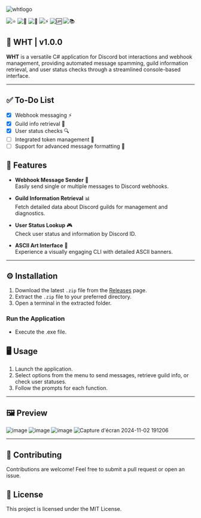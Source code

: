 ![whtlogo](https://github.com/user-attachments/assets/00724e2a-e268-4dad-b3d3-866fb51b1d14)


![⭐](https://img.shields.io/github/stars/planetwiide/wht?style=social)
![🍴](https://img.shields.io/github/forks/planetwiide/wht?style=social)
![🐞](https://img.shields.io/github/issues/planetwiide/wht)
![⚡](https://img.shields.io/github/commit-activity/m/planetwiide/wht)
![🆙](https://img.shields.io/github/last-commit/planetwiide/wht)
![📚](https://img.shields.io/github/license/planetwiide/wht)

## 🏯 WHT | v1.0.0

**WHT** is a versatile C# application for Discord bot interactions and webhook management, providing automated message spamming, guild information retrieval, and user status checks through a streamlined console-based interface.

---

## ✅ To-Do List

- [x] Webhook messaging ⚡
- [x] Guild info retrieval 🍃
- [x] User status checks 🔍
- [ ] Integrated token management 🏯
- [ ] Support for advanced message formatting 🎀

## 🚀 Features

- **Webhook Message Sender** 📩  
  Easily send single or multiple messages to Discord webhooks.

- **Guild Information Retrieval** 📊  
  Fetch detailed data about Discord guilds for management and diagnostics.

- **User Status Lookup** 🎮  
  Check user status and information by Discord ID.

- **ASCII Art Interface** 🖤  
  Experience a visually engaging CLI with detailed ASCII banners.

---

## ⚙️ Installation

1. Download the latest `.zip` file from the [Releases](https://github.com/planetwiide/wht/releases) page.
2. Extract the `.zip` file to your preferred directory.
3. Open a terminal in the extracted folder.

### Run the Application

- Execute the .exe file.

## 🖥️ Usage

1. Launch the application.
2. Select options from the menu to send messages, retrieve guild info, or check user statuses.
3. Follow the prompts for each function.

---
## 🖼️ Preview
![image](https://github.com/user-attachments/assets/7c214cf6-1824-44ac-9778-24ecf8114a23)
![image](https://github.com/user-attachments/assets/f0df41e4-101a-449c-a4e2-82ea23e08aba)
![image](https://github.com/user-attachments/assets/c281b88a-45f3-4d88-8eb7-e02885ce773f)
![Capture d'écran 2024-11-02 191206](https://github.com/user-attachments/assets/fcd55e6e-b721-43d7-a7ae-3bf1a14c85d6)



---

## 🤝 Contributing

Contributions are welcome! Feel free to submit a pull request or open an issue.

## 📄 License

This project is licensed under the MIT License.
